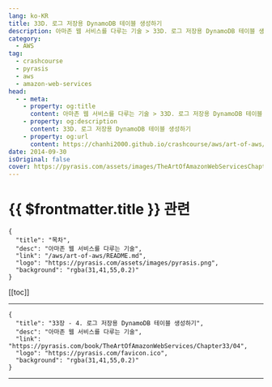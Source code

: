 ```yaml
---
lang: ko-KR
title: 33D. 로그 저장용 DynamoDB 테이블 생성하기
description: 아마존 웹 서비스를 다루는 기술 > 33D. 로그 저장용 DynamoDB 테이블 생성하기
category:
  - AWS
tag: 
  - crashcourse
  - pyrasis
  - aws 
  - amazon-web-services
head:
  - - meta:
    - property: og:title
      content: 아마존 웹 서비스를 다루는 기술 > 33D. 로그 저장용 DynamoDB 테이블 생성하기
    - property: og:description
      content: 33D. 로그 저장용 DynamoDB 테이블 생성하기
    - property: og:url
      content: https://chanhi2000.github.io/crashcourse/aws/art-of-aws/33D.html
date: 2014-09-30
isOriginal: false
cover: https://pyrasis.com/assets/images/TheArtOfAmazonWebServicesChapter33/4_.png
---
```


# {{ $frontmatter.title }} 관련

```component VPCard
{
  "title": "목차",
  "desc": "아마존 웹 서비스를 다루는 기술",
  "link": "/aws/art-of-aws/README.md",
  "logo": "https://pyrasis.com/assets/images/pyrasis.png",
  "background": "rgba(31,41,55,0.2)"
}
```

[[toc]]

---

```component VPCard
{
  "title": "33장 - 4. 로그 저장용 DynamoDB 테이블 생성하기",
  "desc": "아마존 웹 서비스를 다루는 기술",
  "link": "https://pyrasis.com/book/TheArtOfAmazonWebServices/Chapter33/04",
  "logo": "https://pyrasis.com/favicon.ico",
  "background": "rgba(31,41,55,0.2)"
}
```

<!-- TODO: 작성 -->

---
